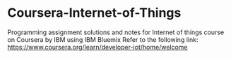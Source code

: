 # Coursera-Internet-of-Things
Programming assignment solutions and notes for Internet of things course on Coursera by IBM using IBM Bluemix
Refer to the following link: https://www.coursera.org/learn/developer-iot/home/welcome
